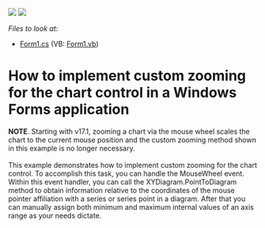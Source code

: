 <!-- default badges list -->
[![](https://img.shields.io/badge/Open_in_DevExpress_Support_Center-FF7200?style=flat-square&logo=DevExpress&logoColor=white)](https://supportcenter.devexpress.com/ticket/details/E1871)
[![](https://img.shields.io/badge/📖_How_to_use_DevExpress_Examples-e9f6fc?style=flat-square)](https://docs.devexpress.com/GeneralInformation/403183)
<!-- default badges end -->
<!-- default file list -->
*Files to look at*:

* [Form1.cs](./CS/Form1.cs) (VB: [Form1.vb](./VB/Form1.vb))
<!-- default file list end -->
# How to implement custom zooming for the chart control in a Windows Forms application


<p><strong>NOTE</strong>. Starting with v17.1, zooming a chart via the mouse wheel scales the chart to the current mouse position and the custom zooming method shown in this example is no longer necessary. <br><br>This example demonstrates how to implement custom zooming for the chart control. To accomplish this task, you can handle the MouseWheel event. Within this event handler, you can call the XYDiagram.PointToDiagram method to obtain information relative to the coordinates of the mouse pointer affiliation with a series or series point in a diagram. After that you can manually assign both minimum and maximum internal values of an axis range as your needs dictate.</p>

<br/>


